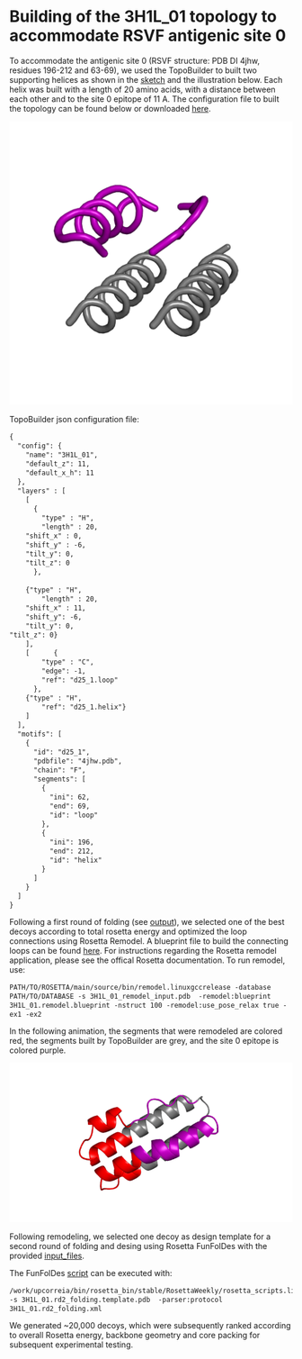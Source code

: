 # Building of the 3H1L_01 topology to accommodate RSVF antigenic site 0 
To accommodate the antigenic site 0 (RSVF structure: PDB DI 4jhw, residues 196-212 and 63-69), we used the TopoBuilder to built two supporting helices as shown in the [sketch](./A1H_B1C_A2H_B2H/sketch.pdb) and the illustration below. Each helix was built with a length of 20 amino acids, with a distance between each other and to the site 0 epitope of 11 A. The configuration file to built the topology can be found below or downloaded [here](./Topo2H_rev.json).  

![](Topo2H.png)


TopoBuilder json configuration file: 
```
{
  "config": {
    "name": "3H1L_01",
    "default_z": 11,
    "default_x_h": 11
  },
  "layers" : [
    [
      {
        "type" : "H",
        "length" : 20,
	"shift_x" : 0,
	"shift_y" : -6,  
	"tilt_y": 0,
	"tilt_z": 0
      },
       
	{"type" : "H",
        "length" : 20,
	"shift_x" : 11,
	"shift_y": -6, 
	"tilt_y": 0,
"tilt_z": 0}
    ],
    [      {
        "type" : "C",
        "edge": -1,
        "ref": "d25_1.loop"
      },
	{"type" : "H",
        "ref": "d25_1.helix"}
    ]
  ],
  "motifs": [
    {
      "id": "d25_1",
      "pdbfile": "4jhw.pdb",
      "chain": "F",
      "segments": [
        {
          "ini": 62,
          "end": 69,
          "id": "loop"
        },
        {
          "ini": 196,
          "end": 212,
          "id": "helix"
        }
      ]
    }
  ]
}
```


Following a first round of folding (see [output](./A1H_B1C_A2H_B2H/out)), we selected one of the best decoys according to total rosetta energy and optimized the loop connections using Rosetta Remodel. A blueprint file to build the connecting loops can be found [here](./3H1L.blueprint). 
For instructions regarding the Rosetta remodel application, please see the offical Rosetta documentation. To run remodel, use: 
```
PATH/TO/ROSETTA/main/source/bin/remodel.linuxgccrelease -database PATH/TO/DATABASE -s 3H1L_01_remodel_input.pdb  -remodel:blueprint 3H1L_01.remodel.blueprint -nstruct 100 -remodel:use_pose_relax true -ex1 -ex2 
``` 

In the following animation, the segments that were remodeled are colored red, the segments built by TopoBuilder are grey, and the site 0 epitope is colored purple. 

![](3H1L_01_loops.gif)

Following remodeling, we selected one decoy as design template for a second round of folding and desing using Rosetta FunFolDes with the provided [input_files](./input_files_FunFolDes). 

The FunFolDes [script](./input_files_FunFolDes/3H1L_01.rd2_folding.xml) can be executed with: 

```
/work/upcorreia/bin/rosetta_bin/stable/RosettaWeekly/rosetta_scripts.linuxiccrelease -s 3H1L_01.rd2_folding.template.pdb  -parser:protocol 3H1L_01.rd2_folding.xml
```

We generated ~20,000 decoys, which were subsequently ranked according to overall Rosetta energy, backbone geometry and core packing for subsequent experimental testing. 




